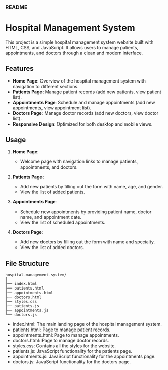 ### README

# Hospital Management System

This project is a simple hospital management system website built with HTML, CSS, and JavaScript. It allows users to manage patients, appointments, and doctors through a clean and modern interface.



## Features

- **Home Page**: Overview of the hospital management system with navigation to different sections.
- **Patients Page**: Manage patient records (add new patients, view patient list).
- **Appointments Page**: Schedule and manage appointments (add new appointments, view appointment list).
- **Doctors Page**: Manage doctor records (add new doctors, view doctor list).
- **Responsive Design**: Optimized for both desktop and mobile views.


## Usage

1. **Home Page**:
    - Welcome page with navigation links to manage patients, appointments, and doctors.

2. **Patients Page**:
    - Add new patients by filling out the form with name, age, and gender.
    - View the list of added patients.

3. **Appointments Page**:
    - Schedule new appointments by providing patient name, doctor name, and appointment date.
    - View the list of scheduled appointments.

4. **Doctors Page**:
    - Add new doctors by filling out the form with name and specialty.
    - View the list of added doctors.

## File Structure

```
hospital-management-system/
│
├── index.html
├── patients.html
├── appointments.html
├── doctors.html
├── styles.css
├── patients.js
├── appointments.js
└── doctors.js
```

- index.html: The main landing page of the hospital management system.
- patients.html: Page to manage patient records.
- appointments.html: Page to manage appointments.
- doctors.html: Page to manage doctor records.
- styles.css: Contains all the styles for the website.
- patients.js: JavaScript functionality for the patients page.
- appointments.js: JavaScript functionality for the appointments page.
- doctors.js: JavaScript functionality for the doctors page.

